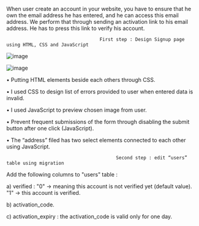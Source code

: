 When user create an account in your website, you have to ensure that he own the email address he has entered, and he can access this email address.
We perform  that through sending an activation link to his email address.
He has to press this link to verify his account.

                                      First step : Design Signup page using HTML, CSS and JavaScript
![image](https://github.com/AnasBarakat01/EmailVerification-Laravel/assets/155667484/a8fee439-67f8-4646-9609-5e9227dd3ccf)

![image](https://github.com/AnasBarakat01/EmailVerification-Laravel/assets/155667484/2485dafd-39e8-4591-a0d2-5fd8cac3d83f)


•	Putting HTML elements beside each others through CSS.

•	I used CSS to design list of errors provided to user when entered data is invalid.

•	I used JavaScript to preview chosen image from user.

•	Prevent frequent submissions of the form through disabling the submit button after one click (JavaScript).

•	The “address” filed has two select elements connected to each other using JavaScript.



                                            Second step : edit “users” table using migration

Add the following columns to "users" table : 

a) verified : "0" -> meaning this account is not verified yet (default value).  "1" -> this account is verified.

b) activation_code.

c) activation_expiry : the activation_code is valid only for one day.

